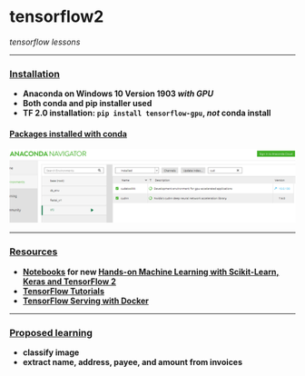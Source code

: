 # tensorflow2
*tensorflow lessons*
*****
### <ins>Installation</ins>
* **Anaconda on Windows 10 Version 1903 *with GPU***
* **Both conda and pip installer used**
* **TF 2.0 installation: `pip install tensorflow-gpu`, *not* conda install**

#### <ins>Packages installed with conda</ins>
![anaconda tf](images/cuda.PNG)

*****
### <ins>Resources</ins>
* **[Notebooks](https://github.com/ageron/handson-ml2) for new <ins>[Hands-on Machine Learning with Scikit-Learn, Keras and TensorFlow 2](https://www.amazon.com/dp/1492032646/ref=cm_sw_r_tw_dp_U_x_HWDQDb0DEX69X)</ins>**
* **[TensorFlow Tutorials](https://www.tensorflow.org/tutorials/)**
* **[TensorFlow Serving with Docker](https://www.tensorflow.org/tfx/serving/docker)**


*****
### <ins>Proposed learning</ins>
* **classify image**
* **extract name, address, payee, and amount from invoices**


